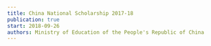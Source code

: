 ```yaml
---
title: China National Scholarship 2017-18
publication: true
start: 2018-09-26
authors: Ministry of Education of the People's Republic of China
---
```

